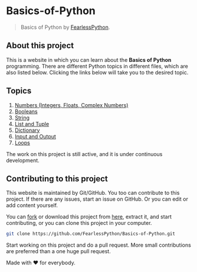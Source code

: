<!-- 
This 'index.md' and related files controls the project website at https://fearlesspython.github.io/Basics-of-Python/ and it is different from README.md, although they look same.
-->
# Basics-of-Python
> Basics of Python by [FearlessPython](https://github.com/FearlessPython "Visit FearlessPython on GitHub").

## About this project
This is a website in which you can learn about the **Basics of Python** programming. There are different Python topics in different files, which are also listed below. Clicking the links below will take you to the desired topic.

## Topics
1. [Numbers (Integers, Floats, Complex Numbers)](./Data_Type_1(Numbers%20-%20Integer%2C%20Float%2C%20Complex).html)
2. [Booleans](./Data_Type_2(Boolean).html)
3. [String](./Data_Type_3(String).html)
4. [List and Tuple](./Data_Type_4(List%2C%20Tuples).html)
5. [Dictionary](./Data_Type_5(Dictionary).html)
6. [Input and Output](./INPUT_AND_OUTPUT.html)
7. [Loops](./Loops.html)

The work on this project is still active, and it is under continuous development.

## Contributing to this project
This website is maintained by Git/GitHub. You too can contribute to this project. If there are any issues, start an issue on GitHub. Or you can edit or add content yourself.

You can [fork](https://github.com/FearlessPython/Basics-of-Python "Fork this Repo") or download this project from [here](https://github.com/FearlessPython/Basics-of-Python/archive/master.zip "Download ZIP"), extract it, and start contributing, or you can clone this project in your computer.
```bash
git clone https://github.com/FearlessPython/Basics-of-Python.git
```
Start working on this project and do a pull request. More small contributions are preferred than a one huge pull request.

Made with ❤️️ for everybody.